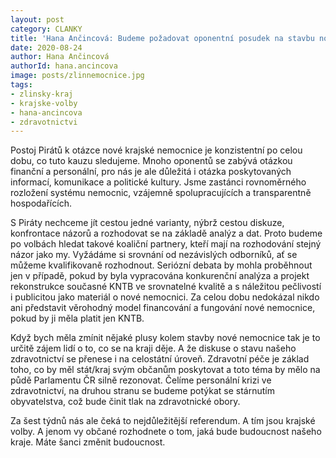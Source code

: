 ```yaml
---
layout: post
category: CLANKY
title: 'Hana Ančincová: Budeme požadovat oponentní posudek na stavbu nové nemocnice'
date: 2020-08-24
author: Hana Ančincová
authorId: hana.ancincova
image: posts/zlinnemocnice.jpg
tags: 
- zlinsky-kraj
- krajske-volby
- hana-ancincova
- zdravotnictvi
---
```


Postoj Pirátů k otázce nové krajské nemocnice je konzistentní po celou dobu, co tuto kauzu sledujeme. Mnoho oponentů se zabývá otázkou finanční a personální, pro nás je ale důležitá i otázka poskytovaných informací, komunikace a politické kultury. Jsme zastánci rovnoměrného rozložení systému nemocnic, vzájemně spolupracujících a transparentně hospodařících. 

S Piráty nechceme jít cestou jedné varianty, nýbrž cestou diskuze, konfrontace názorů a rozhodovat se na základě analýz a dat. Proto budeme po volbách hledat takové koaliční partnery, kteří mají na rozhodování stejný názor jako my. Vyžádáme si srovnání od nezávislých odborníků, ať se můžeme kvalifikovaně rozhodnout. Seriózní debata by mohla proběhnout jen v případě, pokud by byla vypracována konkurenční analýza a projekt rekonstrukce současné KNTB ve srovnatelné kvalitě a s náležitou pečlivostí i publicitou jako materiál o nové nemocnici. Za celou dobu nedokázal nikdo ani představit věrohodný model financování a fungování nové nemocnice, pokud by ji měla platit jen KNTB. 

Když bych měla zmínit nějaké plusy kolem stavby nové nemocnice tak je to určitě zájem lidí o to, co se na kraji děje. A že diskuse o stavu našeho zdravotnictví se přenese i na celostátní úroveň. Zdravotní péče je základ toho, co by měl stát/kraj svým občanům poskytovat a toto téma by mělo na půdě Parlamentu ČR silně rezonovat. Čelíme personální krizi ve zdravotnictví, na druhou stranu se budeme potýkat se stárnutím obyvatelstva, což bude činit tlak na zdravotnické obory. 

Za šest týdnů nás ale čeká to nejdůležitější referendum. A tím jsou krajské volby. A jenom vy občané rozhodnete o tom, jaká bude budoucnost našeho kraje. Máte šanci změnit budoucnost.
